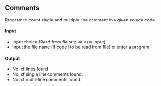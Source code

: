 ## Comments
Program to count single and multiple line comment in a given source code.

#### Input
- Input choice (Read from fle or give user input)
- Input the file name (if code i to be read from file) or enter a program.

#### Output
- No. of lines found
- No. of single line comments found.
- No. of multi-line comments found.
